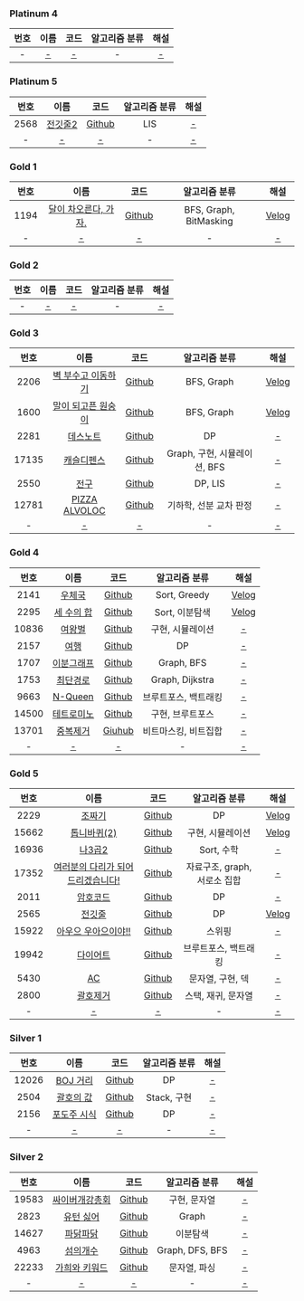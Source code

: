 ### Platinum 4
| 번호  |   이름   |  코드   | 알고리즘 분류 |  해설   |
|:---:|:------:|:-----:|:-------:|:-----:|
|  -  | [-](?) | [-]() |    -    | [-]() | 

### Platinum 5
|  번호  |                      이름                      |                                                     코드                                                      | 알고리즘 분류 |  해설   |
|:----:|:--------------------------------------------:|:-----------------------------------------------------------------------------------------------------------:|:-------:|:-----:|
| 2568 | [전깃줄2](https://www.acmicpc.net/problem/2568) | [Github](https://github.com/leeyungi/Problem_Solving/blob/main/Java/Baekjoon/Platinum5/Main_2568_전깃줄2.java) |   LIS   | [-]() | 
|  -   |                    [-](?)                    |                                                    [-]()                                                    |    -    | [-]() | 

### Gold 1
|  번호  |                          이름                          |                                                     코드                                                      |        알고리즘 분류         |    해설     |
|:----:|:----------------------------------------------------:|:-----------------------------------------------------------------------------------------------------------:|:----------------------:|:---------:|
| 1194 | [달이 차오른다, 가자.](https://www.acmicpc.net/problem/1194) | [Github](https://github.com/leeyungi/Problem_Solving/blob/main/Java/Baekjoon/Gold1/Main_1194_달이차오른다가자.java) | BFS, Graph, BitMasking | [Velog](https://velog.io/@yunlee/BOJ-1194-%EB%8B%AC%EC%9D%B4-%EC%B0%A8%EC%98%A4%EB%A5%B8%EB%8B%A4-%EA%B0%80%EC%9E%90) | 
|  -   |                        [-](?)                        |                                                    [-]()                                                    |           -            |   [-]()   | 

### Gold 2
| 번호  |   이름   |  코드   | 알고리즘 분류 |  해설   |
|:---:|:------:|:-----:|:-------:|:-----:|
|  -  | [-](?) | [-]() |    -    | [-]() | 

### Gold 3
|  번호   |                           이름                           |                                                        코드                                                        |        알고리즘 분류        |                                                                 해설                                                                  |
|:-----:|:------------------------------------------------------:|:----------------------------------------------------------------------------------------------------------------:|:---------------------:|:-----------------------------------------------------------------------------------------------------------------------------------:|
| 2206  |   [벽 부수고 이동하기](https://www.acmicpc.net/problem/2206)   |   [Github](https://github.com/leeyungi/Problem_Solving/blob/main/Java/Baekjoon/Gold3/Main_2206_벽부수고이동하기.java)    |      BFS, Graph       | [Velog](https://velog.io/@yunlee/BOJ-2206%EB%B2%88-%EB%B2%BD-%EB%B6%80%EC%88%98%EA%B3%A0-%EC%9D%B4%EB%8F%99%ED%95%98%EA%B8%B0-Java) |   
| 1600  |   [말이 되고픈 원숭이](https://www.acmicpc.net/problem/1600)   |   [Github](https://github.com/leeyungi/Problem_Solving/blob/main/Java/Baekjoon/Gold3/Main_1600_말이되고픈원숭이.java)    |      BFS, Graph       | [Velog](https://velog.io/@yunlee/BOJ-1600%EB%B2%88-%EB%A7%90%EC%9D%B4-%EB%90%98%EA%B3%A0%ED%94%88-%EC%9B%90%EC%88%AD%EC%9D%B4-Java) |   
| 2281  |      [데스노트](https://www.acmicpc.net/problem/2281)      |     [Github](https://github.com/leeyungi/Problem_Solving/blob/main/Java/Baekjoon/Gold3/Main_2281_데스노트.java)      |          DP           |                                                                [-]()                                                                |   
| 17135 |     [캐슬디펜스](https://www.acmicpc.net/problem/17135)     |    [Github](https://github.com/leeyungi/Problem_Solving/blob/main/Java/Baekjoon/Gold3/Main_17135_캐슬디펜스.java)     | Graph, 구현, 시뮬레이션, BFS |                                                                [-]()                                                                |   
| 2550  |       [전구](https://www.acmicpc.net/problem/2550)       |      [Github](https://github.com/leeyungi/Problem_Solving/blob/main/Java/Baekjoon/Gold3/Main_2550_전구.java)       |        DP, LIS        |                                                                [-]()                                                                |   
| 12781 | [PIZZA ALVOLOC](https://www.acmicpc.net/problem/12781) | [Github](https://github.com/leeyungi/Problem_Solving/blob/main/Java/Baekjoon/Gold3/Main_12781_PIZZAALVOLOC.java) |     기하학, 선분 교차 판정     |                                                                [-]()                                                                |   
|   -   |                         [-](?)                         |                                                      [-]()                                                       |           -           |                                                                [-]()                                                                |   

### Gold 4
|  번호   |                       이름                        |                                                    코드                                                     |     알고리즘 분류     |                                           해설                                           |
|:-----:|:-----------------------------------------------:|:---------------------------------------------------------------------------------------------------------:|:---------------:|:--------------------------------------------------------------------------------------:|
| 2141  |   [우체국](https://www.acmicpc.net/problem/2141)   |  [Github](https://github.com/leeyungi/Problem_Solving/blob/main/Java/Baekjoon/Gold4/Main_2141_우체국.java)   |  Sort, Greedy   |  [Velog](https://velog.io/@yunlee/BOJ-2141%EB%B2%88-%EC%9A%B0%EC%B2%B4%EA%B5%AD-Java)  |   
| 2295  | [세 수의 합](https://www.acmicpc.net/problem/2295)  |  [Github](https://github.com/leeyungi/Problem_Solving/blob/main/Java/Baekjoon/Gold4/Main_2295_세수의합.java)  |   Sort, 이분탐색    | [Velog](https://velog.io/@yunlee/BOJ-2295-%EC%84%B8-%EC%88%98%EC%9D%98-%ED%95%A9-Java) |   
| 10836 |  [여왕벌](https://www.acmicpc.net/problem/10836)   |  [Github](https://github.com/leeyungi/Problem_Solving/blob/main/Java/Baekjoon/Gold4/Main_10836_여왕벌.java)  |    구현, 시뮬레이션    |                                         [-]()                                          |   
| 2157  |   [여행](https://www.acmicpc.net/problem/2157)    |   [Github](https://github.com/leeyungi/Problem_Solving/blob/main/Java/Baekjoon/Gold4/Main_2157_여행.java)   |       DP        |                                         [-]()                                          |   
| 1707  |  [이분그래프](https://www.acmicpc.net/problem/1707)  | [Github](https://github.com/leeyungi/Problem_Solving/blob/main/Java/Baekjoon/Gold4/Main_1707_이분그래프.java)  |   Graph, BFS    |                                         [-]()                                          |   
| 1753  |  [최단경로](https://www.acmicpc.net/problem/1753)   |  [Github](https://github.com/leeyungi/Problem_Solving/blob/main/Java/Baekjoon/Gold4/Main_1753_최단경로.java)  | Graph, Dijkstra |                                         [-]()                                          |   
| 9663  | [N-Queen](https://www.acmicpc.net/problem/9663) | [Github](https://github.com/leeyungi/Problem_Solving/blob/main/Java/Baekjoon/Gold4/Main_9663_NQueen.java) |   브루트포스, 백트래킹   |                                         [-]()                                          |   
| 14500 | [테트로미노](https://www.acmicpc.net/problem/14500)  | [Github](https://github.com/leeyungi/Problem_Solving/blob/main/Java/Baekjoon/Gold4/Main_14500_테트로미노.java) |    구현, 브루트포스    |                                         [-]()                                          |   
| 13701 |  [중복제거](https://www.acmicpc.net/problem/13701)  | [Giuhub](https://github.com/leeyungi/Problem_Solving/blob/main/Java/Baekjoon/Gold4/Main_13701_중복제거.java)  |   비트마스킹, 비트집합   |                                         [-]()                                          |   
|   -   |                     [-](?)                      |                                                   [-]()                                                   |        -        |                                         [-]()                                          |   

### Gold 5
|  번호   |                              이름                              |                                                         코드                                                          |       알고리즘 분류       |                                             해설                                             |
|:-----:|:------------------------------------------------------------:|:-------------------------------------------------------------------------------------------------------------------:|:-------------------:|:------------------------------------------------------------------------------------------:|
| 2229  |         [조짜기](https://www.acmicpc.net/problem/2229)          |       [Github](https://github.com/leeyungi/Problem_Solving/blob/main/Java/Baekjoon/Gold5/Main_2229_조짜기.java)        |         DP          |   [Velog](https://velog.io/@yunlee/BOJ-2999%EB%B2%88-%EC%A1%B0-%EC%A7%9C%EA%B8%B0-Java)    |
| 15662 |       [톱니바퀴(2)](https://www.acmicpc.net/problem/15662)       |      [Github](https://github.com/leeyungi/Problem_Solving/blob/main/Java/Baekjoon/Gold5/Main_15662_톱니바퀴2.java)      |      구현, 시뮬레이션      | [Velog](https://velog.io/@yunlee/BOJ-15662%EB%B2%88-%ED%86%B1%EB%8B%88%EB%B0%94%ED%80%B42) |   
| 16936 |        [나3곱2](https://www.acmicpc.net/problem/16936)         |      [Github](https://github.com/leeyungi/Problem_Solving/blob/main/Java/Baekjoon/Gold5/Main_16936_나3곱2.java)       |      Sort, 수학       |                                           [-]()                                            |   
| 17352 | [여러분의 다리가 되어 드리겠습니다!](https://www.acmicpc.net/problem/17352) | [Github](https://github.com/leeyungi/Problem_Solving/blob/main/Java/Baekjoon/Gold5/Main_17352_여러분의다리가되어드리겠습니다.java) | 자료구조, graph, 서로소 집합 |                                           [-]()                                            |   
| 2011  |         [암호코드](https://www.acmicpc.net/problem/2011)         |       [Github](https://github.com/leeyungi/Problem_Solving/blob/main/Java/Baekjoon/Gold5/Main_2011_암호코드.java)       |         DP          |                                           [-]()                                            |   
| 2565  |         [전깃줄](https://www.acmicpc.net/problem/2565)          |       [Github](https://github.com/leeyungi/Problem_Solving/blob/main/Java/Baekjoon/Gold5/Main_2565_전깃줄.java)        |         DP          |    [Velog](https://velog.io/@yunlee/BOJ-2565%EB%B2%88-%EC%A0%84%EA%B9%83%EC%A4%84Java)     |   
| 15922 |     [아우으 우아으이야!!](https://www.acmicpc.net/problem/15922)     |    [Github](https://github.com/leeyungi/Problem_Solving/blob/main/Java/Baekjoon/Gold5/Main_15922_아우으우아으이야.java)     |         스위핑         |                                           [-]()                                            |   
| 19942 |        [다이어트](https://www.acmicpc.net/problem/19942)         |      [Github](https://github.com/leeyungi/Problem_Solving/blob/main/Java/Baekjoon/Gold5/Main_19942_다이어트.java)       |     브루트포스, 백트래킹     |                                           [-]()                                            |   
| 5430  |          [AC](https://www.acmicpc.net/problem/5430)          |        [Github](https://github.com/leeyungi/Problem_Solving/blob/main/Java/Baekjoon/Gold5/Main_5430_AC.java)        |     문자열, 구현, 덱      |                                           [-]()                                            |   
| 2800  |         [괄호제거](https://www.acmicpc.net/problem/2800)         |       [Github](https://github.com/leeyungi/Problem_Solving/blob/main/Java/Baekjoon/Gold5/Main_2800_괄호제거.java)       |     스택, 재귀, 문자열     |                                           [-]()                                            |   
|   -   |                            [-](?)                            |                                                        [-]()                                                        |          -          |                                           [-]()                                            |   

### Silver 1
|  번호   |                       이름                        |                                                     코드                                                      |  알고리즘 분류  |  해설   |
|:-----:|:-----------------------------------------------:|:-----------------------------------------------------------------------------------------------------------:|:---------:|:-----:|
| 12026 | [BOJ 거리](https://www.acmicpc.net/problem/12026) | [Github](https://github.com/leeyungi/Problem_Solving/blob/main/Java/Baekjoon/Silver1/Main_12026_BOJ거리.java) |    DP     | [-]() |   
| 2504  |  [괄호의 값](https://www.acmicpc.net/problem/2504)  |  [Github](https://github.com/leeyungi/Problem_Solving/blob/main/Java/Baekjoon/Silver1/Main_2504_괄호의값.java)  | Stack, 구현 | [-]() |
| 2156  | [포도주 시식](https://www.acmicpc.net/problem/2156)  | [Github](https://github.com/leeyungi/Problem_Solving/blob/main/Java/Baekjoon/Silver1/Main_2156_포도주시식.java)  |    DP     | [-]() |
|   -   |                     [-](?)                      |                                                    [-]()                                                    |     -     | [-]() |

### Silver 2
|  번호   |                        이름                        |                                                      코드                                                       |     알고리즘 분류     |  해설   |
|:-----:|:------------------------------------------------:|:-------------------------------------------------------------------------------------------------------------:|:---------------:|:-----:|
| 19583 | [싸이버개강총회](https://www.acmicpc.net/problem/19583) | [Github](https://github.com/leeyungi/Problem_Solving/blob/main/Java/Baekjoon/Silver2/Main_19583_싸이버개강총회.java) |     구현, 문자열     | [-]() |   
| 2823  |  [유턴 싫어](https://www.acmicpc.net/problem/2823)   |   [Github](https://github.com/leeyungi/Problem_Solving/blob/main/Java/Baekjoon/Silver2/Main_2823_유턴싫어.java)   |      Graph      | [-]() |   
| 14627 |  [파닭파닭](https://www.acmicpc.net/problem/14627)   |  [Github](https://github.com/leeyungi/Problem_Solving/blob/main/Java/Baekjoon/Silver2/Main_14627_파닭파닭.java)   |      이분탐색       | [-]() |   
| 4963  |   [섬의개수](https://www.acmicpc.net/problem/4963)   |   [Github](https://github.com/leeyungi/Problem_Solving/blob/main/Java/Baekjoon/Silver2/Main_4963_섬의개수.java)   | Graph, DFS, BFS | [-]() |   
| 22233 | [가희와 키워드](https://www.acmicpc.net/problem/22233) | [Github](https://github.com/leeyungi/Problem_Solving/blob/main/Java/Baekjoon/Silver2/Main_22233_가희와키워드.java)  |     문자열, 파싱     | [-]() |   
|   -   |                      [-](?)                      |                                                     [-]()                                                     |        -        | [-]() |   

